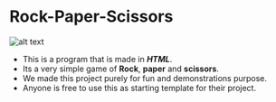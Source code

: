 # Rock-Paper-Scissors

![alt text](https://images-na.ssl-images-amazon.com/images/I/61QkvmvEdVL.png "Logo Title 1")

* This is a program that is made in **_HTML_**.
* Its a very simple game of **Rock**, **paper** and **scissors**. 
* We made this project purely for fun and demonstrations purpose. 
* Anyone is free to use this as starting template for their project.



